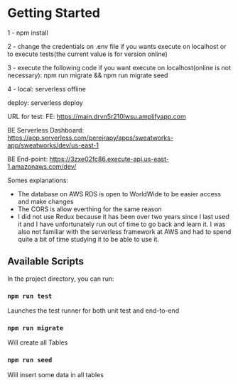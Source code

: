# Getting Started 

1 - npm install

2 - change the credentials on .env file if you wants execute on localhost or to execute tests(the current value is for version online)

3 - execute the following code if you want execute on localhost(online is not necessary): npm run migrate && npm run migrate seed

4 -
  local: serverless offline
  
  deploy: serverless deploy

URL for test:
FE: https://main.drvn5r210lwsu.amplifyapp.com


BE Serverless Dashboard: https://app.serverless.com/pereirapy/apps/sweatworks-app/sweatworks/dev/us-east-1
                         
BE End-point: https://3zxe02fc86.execute-api.us-east-1.amazonaws.com/dev/  
              
Somes explanations:
- The database on AWS RDS is open to WorldWide to be easier access and make changes
- The CORS is allow everthing for the same reason
- I did not use Redux because it has been over two years since I last used it and I have unfortunately run out of time to go back and learn it. I was also not familiar with the serverless framework at AWS and had to spend quite a bit of time studying it to be able to use it.

## Available Scripts

In the project directory, you can run:

### `npm run test`

Launches the test runner for both unit test and end-to-end

### `npm run migrate`

Will create all Tables

### `npm run seed`

Will insert some data in all tables

